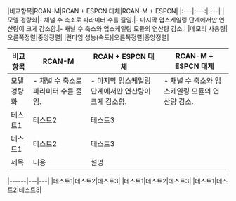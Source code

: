 |비교항목|RCAN-M|RCAN + ESPCN 대체|RCAN-M + ESPCN|
|:---|:---:|:---|
|모델 경량화|- 채널 수 축소로 파라미터 수를 줄임.|- 마지막 업스케일링 단계에서만 연산량이 크게 감소함.|- 채널 수 축소와 업스케일링 모듈의 연산량 감소.|
|메모리 사용량|오른쪽정렬|중앙정렬|
|런타임 성능(속도)|오른쪽정렬|중앙정렬|


|비교항목|RCAN-M|RCAN + ESPCN 대체|RCAN-M + ESPCN 대체|
|------|---|---|---|
|모델 경량화|- 채널 수 축소로 파라미터 수를 줄임.|	- 마지막 업스케일링 단계에서만 연산량이 크게 감소함.|- 채널 수 축소와 업스케일링 모듈의 연산량 감소.|
|테스트1|테스트2|테스트3|
|테스트1|테스트2|테스트3|
|제목|내용|설명|

|------|---|---|
|테스트1|테스트2|테스트3|
|테스트1|테스트2|테스트3|
|테스트1|테스트2|테스트3|
